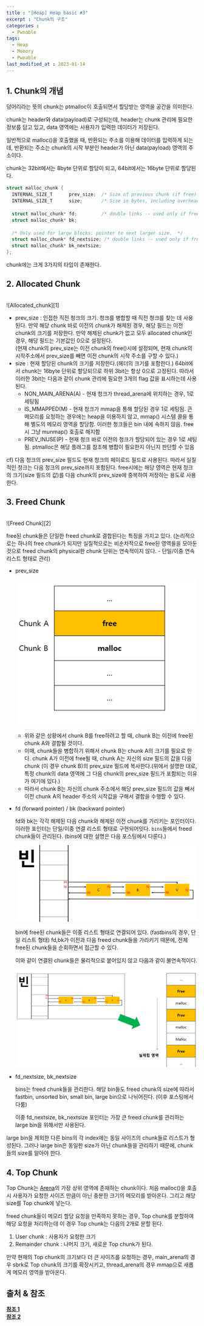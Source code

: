 ```yaml
---
title : "[Heap] Heap basic #3"
excerpt : "Chunk의 구조"
categories :
  - Pwnable
tags:
  - Heap
  - Memory
  - Pwnable
last_modified_at : 2023-01-14
---
```


## 1. Chunk의 개념
덩어리라는 뜻의 chunk는 ptmalloc이 호출되면서 할당받는 영역을 공간을 의미한다.

chunk는 header와 data(payload)로 구성되는데, header는 chunk 관리에 필요한 정보를 담고 있고, data 영역에는 사용자가 입력한 데이터가 저장된다.

일반적으로 malloc()을 호출했을 때, 반환되는 주소를 이용해 데이터를 입력하게 되는데, 반환되는 주소는 chunk의 시작 부분인 header가 아닌 data(payload) 영역의 주소이다. 

chunk는 32bit에서는 8byte 단위로 할당이 되고, 64bit에서는 16byte 단위로 할당된다.

```c
struct malloc_chunk {
  INTERNAL_SIZE_T      prev_size;  /* Size of previous chunk (if free).  */
  INTERNAL_SIZE_T      size;       /* Size in bytes, including overhead. */

  struct malloc_chunk* fd;         /* double links -- used only if free. */
  struct malloc_chunk* bk;

  /* Only used for large blocks: pointer to next larger size.  */
  struct malloc_chunk* fd_nextsize; /* double links -- used only if free. */
  struct malloc_chunk* bk_nextsize;
};
```

chunk에는 크게 3가지의 타입이 존재한다.

## 2. Allocated Chunk 
<br>
![Allocated_chunk][1]

- prev_size : 인접한 직전 청크의 크기. 청크를 병합할 때 직전 청크를 찾는 데 사용된다. 만약 해당 chunk 바로 이전의 chunk가 해제된 경우, 해당 필드는 이전 chunk의 크기를 저장한다. 만약 해제된 chunk가 없고 모두 allocated chunk인 경우, 해당 필드는 기본값인 0으로 설정된다.
<br>(현재 chunk의 prev_size는 이전 chunk의 free()시에 설정되며, 현재 chunk의 시작주소에서 prev_size를 빼면 이전 chunk의 시작 주소를 구할 수 있다.)
- size : 현재 할당된 chunk의 크기를 저장한다.(헤더의 크기를 포함한다.) 64bit에서 chunk는 16byte 단위로 할당되므로 하위 3bit는 항상 0으로 고정된다. 따라서 이러한 3bit는 다음과 같이 chunk 관리에 필요한 3개의 flag 값을 표시하는데 사용된다.
  - NON_MAIN_ARENA(A) - 현재 청크가 thread_arena에 위치하는 경우, 1로 세팅됨
  - IS_MMAPPED(M) - 현재 청크가 mmap을 통해 할당된 경우 1로 세팅됨. 큰 메모리를 요청하는 경우에는 heap을 이용하지 않고, mmap() 시스템 콜을 통해 별도의 메모리 영역을 할당함. 이러한 청크들은 bin 내에 속하지 않음. free시 그냥 munmap() 호출로 해지함
  - PREV_INUSE(P) - 현재 청크 바로 이전의 청크가 할당되어 있는 경우 1로 세팅됨. ptmalloc은 해당 플래그를 참조해 병합이 필요한지 아닌지 판단할 수 있음

cf) 다음 청크의 prev_size 필드도 현재 청크의 페이로드 필드로 사용된다. 따라서 실질적인 청크는 다음 청크의 prev_size까지 포함된다. free시에는 해당 영역은 현재 청크의 크기(size 필드의 값)를 다음 chunk의 prev_size에 중복하여 저장하는 용도로 사용한다.

## 3. Freed Chunk
<br>
![Freed Chunk][2]
<br>

free된 chunk들은 단일한 freed chunk로 결합된다는 특징을 가지고 있다. (논리적으로는 하나의 free chunk가 되지만 실질적으로는 비순차적으로 free된 영역들을 모아둔 것으로 freed chunk의 physical한 chunk 단위는 연속적이지 않다. - 단일/이중 연속 리스트 형태로 관리)

- prev_size 
  
  ![boundary_tags][3]
  - 위와 같은 상황에서 chunk B를 free하려고 할 때, chunk B는 이전에 free된 chunk A와 결합될 것이다.
  - 이때, chunk들을 병합하기 위해서 chunk B는 chunk A의 크기를 필요로 한다. chunk A가 이전에 free될 때, chunk A는 자신의 size 필드의 값을 다음 chunk (이 경우 chunk B)의 prev_size 필드에 복사한다.(위에서 설명한 대로, 특정 chunk의 data 영역에 그 다음 chunk의 prev_size 필드가 포함되는 이유가 여기에 있다.)
  - 따라서 chunk B는 자신의 chunk 주소에서 해당 prev_size 필드의 값을 빼서 이전 chunk A의 header 주소의 시작값을 구해서 결합을 수행할 수 있다. 

- fd (forward pointer) / bk (backward pointer)

  fd와 bk는 각각 해제된 다음 chunk와 해제된 이전 chunk를 가리키는 포인터이다. 이러한 포인터는 단일/이중 연결 리스트 형태로 구현되어잇다. `bins`들에서 freed chunk들이 관리된다. (bins에 대한 설명은 다음 포스팅에서 다룬다.)

  ![bins_1][4]

  bin에 free된 chunk들은 이중 리스트 형태로 연결되어 있다. (fastbins의 경우, 단일 리스트 형태)
  fd,bk가 이전과 다음 freed chunk들을 가리키기 때문에, 전체 free된 chunk들을 순회하면서 접근할 수 있다. 

  이와 같이 연결된 chunk들은 물리적으로 붙어있지 않고 다음과 같이 불연속적이다. 
  
  ![bins_2][5]

- fd_nextsize, bk_nextsize

  bins는 freed chunk들을 관리한다. 해당 bin들도 freed chunk의 size에 따라서 fastbin, unsorted bin, small bin, large bin으로 나뉘어진다. (이후 포스팅에서 다룸) 

  이중 fd_nextsize, bk_nextsize 포인터는 가장 큰 freed chunk를 관리하는 large bin을 위해서만 사용된다.

 large bin을 제외한 다른 bins의 각 index에는 동일 사이즈의 chunk들로 리스트가 형성된다. 그러나 large bin은 동일한 size가 아닌 chunk들을 관리하기 때문에, chunk들의 size를 알아야 한다.



## 4. Top Chunk

Top Chunk는 [Arena][6]의 가장 상위 영역에 존재하는 chunk이다. 처음 malloc()을 호출 시 사용자가 요청한 사이즈 만큼이 아닌 충분한 크기의 메모리를 받아온다. 그리고 해당 size를 Top chunk에 넣는다.

freed chunk들이 메모리 할당 요청을 만족하지 못하는 경우, Top chunk를 분할하여 해당 요청을 처리하는데 이 경우 Top chunk는 다음의 2개로 분할 된다.
1. User chunk : 사용자가 요청한 크기
2. Remainder chunk : 나머지 크기, 새로운 Top chunk가 된다. 

만약 현재의 Top chunk의 크기보다 더 큰 사이즈를 요청하는 경우, main_arena의 경우 sbrk로 Top chunk의 크기를 확장시키고, thread_arena의 경우 mmap으로 새롭게 메모리 영역을 받아온다.


## 출처 & 참조
[**참조 1**](https://jeongzero.oopy.io/b7a95ad0-a76b-4cb9-a431-7f2a5cd95258)<br>
[**참조 2**](https://dreamhack.io)


[1]: ../../assets/images/pwnable/allocated_chunk.png
[2]: ../../assets/images/pwnable/freed_chunk.png
[3]: ../../assets/images/pwnable/boundary_tag.png
[4]: ../../assets/images/pwnable/bin_1.png
[5]: ../../assets/images/pwnable/bin_2.png

[6]: /pwnable/Heap-arena